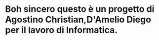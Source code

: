 # Boh sincero questo è un progetto di Agostino Christian,D'Amelio Diego per il lavoro di Informatica.
